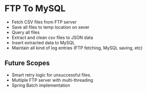  # FTP To MySQL
  - Fetch CSV files from FTP server
  - Save all files to temp location on sever
  - Query all files
  - Extract and clean csv files to JSON data
  - Insert extracted data to MySQL
  - Maintain all kind of log entries (FTP fetching, MySQL saving, etc)


## Future Scopes
- Smart retry logic for unsuccessful files.
- Multiple FTP server with multi-threading
- Spring Batch implementation